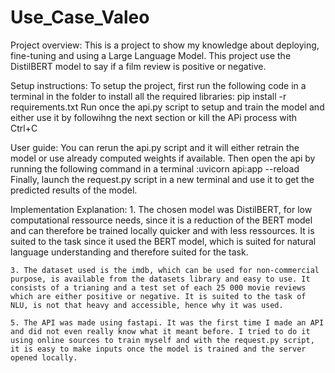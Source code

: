 # Use_Case_Valeo
Project overview:
    This is a project to show my knowledge about deploying, fine-tuning and using a Large Language Model. This project use the DistilBERT model to say if a film review is positive or negative.


Setup instructions:
    To setup the project, first run the following code in a terminal in the folder to install all the required libraries:
    pip install -r requirements.txt
    Run once the api.py script to setup and train the model and either use it by followihng the next section or kill the APi process with Ctrl+C

User guide:
    You can rerun the api.py script and it will either retrain the model or use already computed weights if available.
    Then open the api by running the following command in a terminal :uvicorn api:app --reload
    Finally, launch the request.py script in a new terminal and use it to get the predicted results of the model.

Implementation Explanation:
    1. The chosen model was DistilBERT, for low computational ressource needs, since it is a reduction of the BERT model and can therefore be trained locally quicker and with less ressources. It is suited to the task since it used the BERT model, which is suited for natural language understanding and therefore suited for the task.

    3. The dataset used is the imdb, which can be used for non-commercial purpose, is available from the datasets library and easy to use. It consists of a trianing and a test set of each 25 000 movie reviews which are either positive or negative. It is suited to the task of NLU, is not that heavy and accessible, hence why it was used.

    5. The API was made using fastapi. It was the first time I made an API and did not even really know what it meant before. I tried to do it using online sources to train myself and with the request.py script, it is easy to make inputs once the model is trained and the server opened locally. 